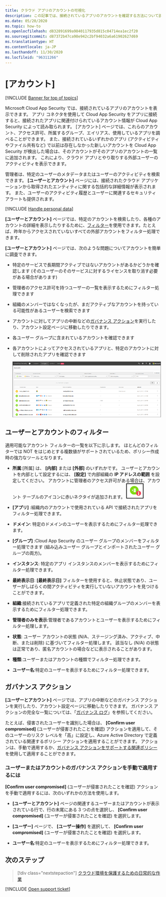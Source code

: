 ```yaml
---
title: クラウド アプリのアカウントの可視化
description: この記事では、接続されているアプリのアカウントを確認する方法について説明します。
ms.date: 05/20/2020
ms.topic: how-to
ms.openlocfilehash: d832891699a9840117935d815c04714ea1ec2f20
ms.sourcegitcommit: d87372b47ca98e942c2bf94032a6a61902627d69
ms.translationtype: HT
ms.contentlocale: ja-JP
ms.lasthandoff: 11/30/2020
ms.locfileid: "96311266"
---
```

# <a name="accounts"></a>[アカウント]

[!INCLUDE [Banner for top of topics](includes/banner.md)]

Microsoft Cloud App Security では、接続されているアプリのアカウントを表示できます。 アプリ コネクタを使用して Cloud App Security をアプリに接続すると、接続されたアプリに関連付けられているアカウント情報が Cloud App Security によって読み取られます。 [アカウント] ページでは、これらのアカウント、アクセス許可、所属するグループ、エイリアス、使用しているアプリを調べることができます。 また、接続されているいずれかのアプリ (アクティビティやファイル共有など) で以前は存在しなかった新しいアカウントを Cloud App Security が検出した場合は、そのアカウントがそのアプリのアカウントの一覧に追加されます。 これにより、クラウド アプリとやり取りする外部ユーザーのアクティビティを表示できます。

管理者は、特定のユーザーのメタデータまたはユーザーのアクティビティを検索できます。 **[ユーザーとアカウント]** ページには、接続されたクラウド アプリケーションから取得されたエンティティに関する包括的な詳細情報が表示されます。 また、ユーザーのアクティビティ履歴とユーザーに関連するセキュリティ アラートも提供されます。

[!INCLUDE [Handle personal data](../includes/gdpr-intro-sentence.md)]

**[ユーザーとアカウント]** ページでは、特定のアカウントを検索したり、各種のアカウントの詳細を表示したりするために、[フィルター](#users-and-accounts-filters)を使用できます。たとえば、昨年からアクセスされていないすべての外部アカウントをフィルター処理できます。

**[ユーザーとアカウント]** ページでは、次のような問題についてアカウントを簡単に調査できます。

* 特定のサービスで長期間アクティブではないアカウントがあるかどうかを確認します (そのユーザーのそのサービスに対するライセンスを取り消す必要がある場合があります)

* 管理者のアクセス許可を持つユーザーの一覧を表示するためにフィルター処理できます
* 組織のメンバーではなくなったが、まだアクティブなアカウントを持っている可能性があるユーザーを検索できます
* アカウントに対してアプリの中断などの[ガバナンス アクション](#governance-actions)を実行したり、アカウント設定ページに移動したりできます。
* 各ユーザー グループに含まれているアカウントを確認できます  
* 各アカウントによってアクセスされているアプリと、特定のアカウントに対して削除されたアプリを確認できます

    ![アカウント画面](media/accounts-page.png)

## <a name="users-and-accounts-filters"></a>ユーザーとアカウントのフィルター

適用可能なアカウント フィルターの一覧を以下に示します。 ほとんどのフィルターでは NOT をはじめとする複数値がサポートされているため、ポリシー作成時の強力なツールとなります。  
  
<!--- **Account name**: The account name is the primary alias of the user, but other identifiers from other Microsoft accounts (Office 365 and Azure Active Directory) such as proxy addresses, aliases, SID are supported and consolidated beneath the primary alias. -->

* **所属**:[所属] は、 **[内部]**  または **[外部]** のいずれかです。 ユーザーとアカウントを内部として設定するには、 **[設定]** で内部組織の **IP アドレスの範囲** を設定してください。 アカウントに管理者のアクセス許可がある場合は、アカウント テーブルのアイコンに赤いネクタイが追加されます。 ![アカウントの管理者アイコン](media/accounts-admin-icon.png)

* **[アプリ]** :組織内のアカウントで使用されている API で接続されたアプリをフィルター処理できます。
* **ドメイン**: 特定のドメインのユーザーを表示するためにフィルター処理できます。
* **[グループ]** :Cloud App Security のユーザー グループのメンバーをフィルター処理できます (組み込みユーザー グループとインポートされたユーザー グループの両方)。
* **インスタンス**: 特定のアプリ インスタンスのメンバーを表示するためにフィルター処理できます。
* **最終表示日**: **[最終表示日]** フィルターを使用すると、休止状態であり、ユーザーがしばらくの間アクティビティを実行していないアカウントを見つけることができます。
* **組織**:接続されているアプリで定義された特定の組織グループのメンバーを表示するためにフィルター処理できます。
* **管理者のみを表示**:管理者であるアカウントとユーザーを表示するためにフィルター処理します。
* **状態**: ユーザー アカウントの状態 (N/A、ステージング済み、アクティブ、中断、または削除) に基づいてフィルター処理します。 該当なし (N/A) の状態は正常であり、匿名アカウントの場合などに表示されることがあります。
* **種類**:ユーザーまたはアカウントの種類でフィルター処理できます。
* **ユーザー名**:特定のユーザーを表示するためにフィルター処理できます。

## <a name="governance-actions"></a>ガバナンス アクション

**[ユーザーとアカウント]** ページでは、アプリの中断などのガバナンス アクションを実行したり、アカウント設定ページに移動したりできます。 ガバナンス アクションの完全な一覧については、「[ガバナンス ログ](governance-actions.md)」を参照してください。

たとえば、侵害されたユーザーを識別した場合は、 **[Confirm user compromised]** \(ユーザーが侵害されたことを確認\) アクションを適用して、そのユーザーのリスク レベルを「高」に設定し、Azure Active Directory で定義されている関連するポリシー アクションを適用することができます。 アクションは、手動で適用するか、[ガバナンス アクションをサポートする関連ポリシー](governance-actions.md)を使用して適用することができます。

### <a name="to-manually-apply-a-user-or-account-governance-action"></a>ユーザーまたはアカウントのガバナンス アクションを手動で適用するには

**[Confirm user compromised]** \(ユーザーが侵害されたことを確認\) アクションを手動で適用するには、次のいずれかの方法を使用します。

* **[ユーザーとアカウント]** ページの関連するユーザーまたはアカウントが表示されている行で、行の末尾にある 3 つの点を選択し、 **[Confirm user compromised]** \(ユーザーが侵害されたことを確認\) を選択します。

* **[ユーザー]** ページで、 **[ユーザー操作]** を選択して、 **[Confirm user compromised]** \(ユーザーが侵害されたことを確認\) を選択します。

* **ユーザー名**:特定のユーザーを表示するためにフィルター処理できます。

## <a name="next-steps"></a>次のステップ

> [!div class="nextstepaction"]
> [クラウド環境を保護するための日常的な作業](daily-activities-to-protect-your-cloud-environment.md)

[!INCLUDE [Open support ticket](includes/support.md)]
